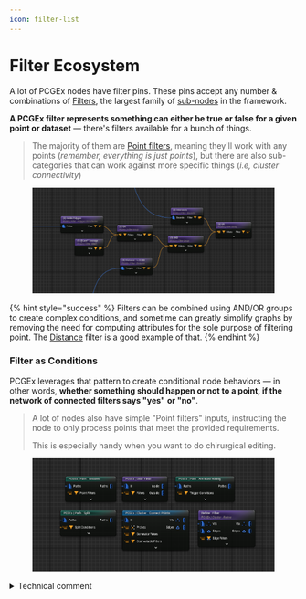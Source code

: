 ```yaml
---
icon: filter-list
---
```


# Filter Ecosystem

A lot of PCGEx nodes have filter pins. These pins accept any number & combinations of [Filters](../../node-library/filters/), the largest family of [sub-nodes](sub-nodes/) in the framework.&#x20;

**A PCGEx filter represents something can either be true or false for a given point or dataset** — there's filters available for a bunch of things.&#x20;

> The majority of them are [Point filters](../../node-library/filters/filters-points/), meaning they'll work with any points (_remember, everything is just points_), but there are also sub-categories that can work against more specific things (_i.e, cluster connectivity_)

<figure><img src="../../.gitbook/assets/image (47).png" alt=""><figcaption></figcaption></figure>

{% hint style="success" %}
Filters can be combined using AND/OR groups to create complex conditions, and sometime can greatly simplify graphs by removing the need for computing attributes for the sole purpose of filtering point. The [Distance](../../node-library/filters/filters-points/spatial/distance.md) filter is a good example of that.
{% endhint %}

### Filter as Conditions

PCGEx leverages that pattern to create conditional node behaviors — in other words, **whether something should happen or not to a point, if the network of connected filters says "yes" or "no"**.

> A lot of nodes also have simple "Point filters" inputs, instructing the node to only process points that meet the provided requirements.
>
> This is especially handy when you want to do chirurgical editing.

<figure><img src="../../.gitbook/assets/image (49).png" alt=""><figcaption></figcaption></figure>

<details>

<summary>Technical comment</summary>

The original motivation behind introducing that pattern in PCG (_which I know goes against native PCG paradigms under the hood_) is the fact that **most node that modify data (point or attribute) will create output a new copy of the incoming data**.

If you're trying to do something remotely complex, this can stack up really quick and fill up the RAM before you know it.

* Being able to batch complex conditional processing reduces the need for daisy-chaining filter nodes, and duplicating data all over the place.
* It also enable recurring checks that usually require writing attributes to do comparison later on to be processed on the fly, further removing the need for garbage/consumable attributes.

{% hint style="info" %}
On the note of garbage attributes, make sure to check the [Cleanup](../../node-library/shared-concepts/#cleanup) settings of PCGEx nodes!
{% endhint %}

</details>
